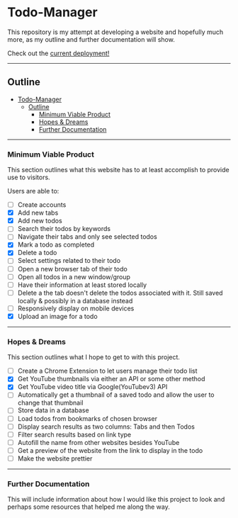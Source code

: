 # Todo-Manager
This repository is my attempt at developing a website and hopefully much more, as my outline and further documentation will show.

Check out the [current deployment!][Deployment]

---
## Outline

- [Todo-Manager](#todo-manager)
	- [Outline](#outline)
		- [Minimum Viable Product](#minimum-viable-product)
		- [Hopes \& Dreams](#hopes--dreams)
		- [Further Documentation](#further-documentation)

---

### Minimum Viable Product
<div name="minimum-viable-product"/>

This section outlines what this website has to at least accomplish to provide use to visitors.

Users are able to:
- [ ] Create accounts
- [X] Add new tabs
- [X] Add new todos
- [ ] Search their todos by keywords
- [ ] Navigate their tabs and only see selected todos
- [X] Mark a todo as completed
- [X] Delete a todo
- [ ] Select settings related to their todo
- [ ] Open a new browser tab of their todo
- [ ] Open all todos in a new window/group
- [ ] Have their information at least stored locally
- [ ] Delete a the tab doesn't delete the todos associated with it. Still saved locally & possibly in a database instead
- [ ] Responsively display on mobile devices
- [X] Upload an image for a todo

---

### Hopes & Dreams
<div name="hopes-dreams"/>

This section outlines what I hope to get to with this project.

- [ ] Create a Chrome Extension to let users manage their todo list
- [X] Get YouTube thumbnails via either an API or some other method
- [X] Get YouTube video title via Google(YouTubev3) API
- [ ] Automatically get a thumbnail of a saved todo and allow the user to change that thumbnail
- [ ] Store data in a database
- [ ] Load todos from bookmarks of chosen browser
- [ ] Display search results as two columns: Tabs and then Todos
- [ ] Filter search results based on link type
- [ ] Autofill the name from other websites besides YouTube
- [ ] Get a preview of the website from the link to display in the todo
- [ ] Make the website prettier

---

### Further Documentation
<div name="documentation"/>

This will include information about how I would like this project to look and perhaps some resources that helped me along the way.




[Deployment]: https://nottommy11.github.io/index.html
